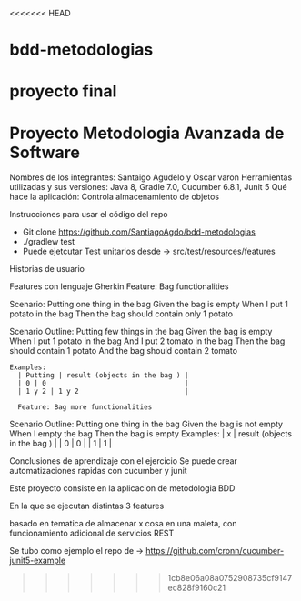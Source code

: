 <<<<<<< HEAD
# bdd-metodologias
 proyecto final 
=======
# Proyecto Metodologia Avanzada de Software

Nombres de los integrantes:  Santaigo Agudelo y Oscar varon 
Herramientas utilizadas y sus versiones: Java 8, Gradle 7.0, Cucumber 6.8.1, Junit 5
Qué hace la aplicación: Controla almacenamiento de objetos

Instrucciones para usar el código del repo 

 * Git clone  https://github.com/SantiagoAgdo/bdd-metodologias
 * ./gradlew test
 * Puede ejetcutar Test unitarios desde -> src/test/resources/features
 
Historias de usuario
 
Features con lenguaje Gherkin
 Feature: Bag functionalities

  Scenario: Putting one thing in the bag
    Given the bag is empty
    When I put 1 potato in the bag
    Then the bag should contain only 1 potato

  Scenario Outline: Putting few things in the bag
    Given the bag is empty
    When I put 1 potato in the bag
    And I put 2 tomato in the bag
    Then the bag should contain 1 potato
    And the bag should contain 2 tomato

    Examples:
      | Putting | result (objects in the bag ) |
      | 0 | 0                                  |
      | 1 y 2 | 1 y 2                          |
      
      Feature: Bag more functionalities

  Scenario Outline: Putting one thing in the bag
    Given the bag is not empty
    When I empty the bag
    Then the bag is empty
    Examples:
      | x | result (objects in the bag ) |
      | 0 | 0                            |
      | 1 | 1                            |
      
      
      
Conclusiones de aprendizaje con el ejercicio
  Se puede crear automatizaciones rapidas con cucumber y junit

Este proyecto consiste en la aplicacion de metodologia BDD

En la que se ejecutan distintas 3 features 

basado en tematica de almacenar x cosa en una maleta, con funcionamiento adicional de servicios REST


Se tubo como ejemplo el repo de -> https://github.com/cronn/cucumber-junit5-example
>>>>>>> 1cb8e06a08a0752908735cf9147ec828f9160c21
